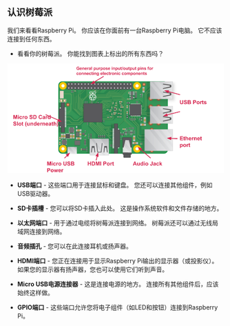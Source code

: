 ## 认识树莓派

我们来看看Raspberry Pi。 你应该在你面前有一台Raspberry Pi电脑。 它不应该连接到任何东西。

+ 看看你的树莓派。 你能找到图表上标出的所有东西吗？

![截图](images/pi-labelled-names.png)

+ **USB端口** - 这些端口用于连接鼠标和键盘。 您还可以连接其他组件，例如USB驱动器。

+ **SD卡插槽** - 您可以将SD卡插入此处。 这是操作系统软件和文件存储的地方。

+ **以太网端口** - 用于通过电缆将树莓派连接到网络。 树莓派还可以通过无线局域网连接到网络。

+ **音频插孔** - 您可以在此连接耳机或扬声器。

+ **HDMI端口** - 您正在连接用于显示Raspberry Pi输出的显示器（或投影仪）。 如果您的显示器有扬声器，您也可以使用它们听到声音。

+ **Micro USB电源连接器** - 这是连接电源的地方。 连接所有其他组件后，应该始终这样做。

+ **GPIO端口** - 这些端口允许您将电子组件（如LED和按钮）连接到Raspberry Pi。